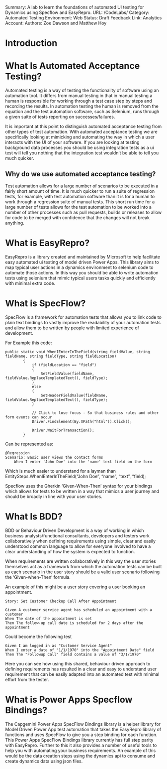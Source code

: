 Summary: A lab to learn the foundations of automated UI testing for Dynamics using Specflow and EasyRepro.
URL: /CodeLabs/
Category: Automated Testing
Environment: Web
Status: Draft
Feedback Link: 
Analytics Account:
Authors: Zoe Dawson and Matthew Hoy


# Introduction


# What Is Automated Acceptance Testing?

Automated testing is a way of testing the functionality of software using an automation tool. It differs from manual testing in that in manual testing a human is responsible for working through a test case step by steps and recording the results. In automation testing the human is removed from the equation and the test automation software, such as Selenium, runs through a given suite of tests reporting on successes/failures. 

It is important at this point to distinguish automated acceptance testing from other types of test automation. With automated acceptance testing we are specifically looking at mimicking and automating the way in which a user interacts with the UI of your software. If you are looking at testing background data processes you should be using integration tests as a ui test will tell you nothing that the integration test wouldn’t be able to tell you much quicker.


## Why do we use automated acceptance testing?

Test automation allows for a large number of scenarios to be executed in a fairly short amount of time. It is much quicker to run a suite of regression tests, for example, with test automation software than it is for a human to work through a regression suite of manual tests. This short run time for a large number of tests allows for the test automation to be worked into a number of other processes such as pull requests, builds or releases to allow for code to be merged with confidence that the changes will not break anything. 


# What is EasyRepro?

EasyRepro is a library created and maintained by Microsoft to help facilitate easy automated ui testing of model driven Power Apps. This library aims to map typical user actions in a dynamics environment to selenium code to automate those actions. In this way you should be able to write automation tests using selenium that mimic typical users tasks quickly and efficiently with minimal extra code. 


# What is SpecFlow?

SpecFlow is a framework for automation tests that allows you to link code to plain text bindings to vastly improve the readability of your automation tests and allow them to be written by people with limited experience of development. 

For Example this code:


```
public static void WhenIEnterInTheField(string fieldValue, string fieldName, string fieldType, string fieldLocation)
        {
            if (fieldLocation == "field")
            {
                SetFieldValue(fieldName, fieldValue.ReplaceTemplatedText(), fieldType);
            }
            else
            {
                SetHeaderFieldValue(fieldName, fieldValue.ReplaceTemplatedText(), fieldType);
            }

            // Click to lose focus - So that business rules and other form events can occur
            Driver.FindElement(By.XPath("html")).Click();

            Driver.WaitForTransaction();
        }
```


Can be represented as:


```
@Regression
Scenario: Basic user views the contact forms
	When I enter 'John Doe' into the 'name' text field on the form
```


Which is much easier to understand for a layman than EntitySteps.WhenIEnterInTheField(“John Doe”, “name”, “text”, “field);

Specflow uses the Gherkin ‘Given-When-Then’ syntax for your bindings which allows for tests to be written in a way that mimics a user journey and should be broadly in line with your user stories. 


# What Is BDD?

BDD or Behaviour Driven Development is a way of working in which business analysts/functional consultants, developers and testers work collaboratively when defining requirements using simple, clear and easily understood common language to allow for everyone involved to have a clear understanding of how the system is expected to function. 

When requirements are written collaboratively in this way the user stories themselves act as a framework from which the automation tests can be built as each scenario in the user story should be a valid user scenario following the ‘Given-when-Then’ formula. 

An example of this might be a user story covering a user booking an appointment.


```
Story: Set Customer Checkup Call After Appointment

Given A customer service agent has scheduled an appointment with a customer
When The date of the appointment is set
Then The follow-up call date is scheduled for 2 days after the appointment
```


Could become the following test


```
Given I am logged in as "Customer Service Agent"
When I enter a date of "1/1/1970" into the "Appointment Date" field
Then The "Followup Call" field contains a value of "3/1/1970"
```


Here you can see how using this shared, behaviour driven approach to defining requirements has resulted in a clear and easy to understand user requirement that can be easily adapted into an automated test with minimal effort from the tester.


# What is Power Apps Specflow Bindings?

The Capgemini Power Apps SpecFlow Bindings library is a helper library for Model Driven Power App test automation that takes the EasyRepro library of functions and uses SpecFlow to give you a step binding for each function. This Power Apps SpecFlow Bindings library currently has full step parity with EasyRepro. Further to this it also provides a number of useful tools to help you with automating your business requirements. An example of this would be the data creation steps using the dynamics api to consume and create dynamics data using json files.
